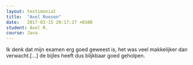 ```yaml
---
layout: testimonial
title:  "Axel Roosen"
date:   2017-03-15 20:17:27 +0100
student: Axel R.
course: Java
---
```

Ik denk dat mijn examen erg goed geweest is, het was veel makkelijker dan verwacht.[...] de bijles heeft dus blijkbaar goed geholpen.
